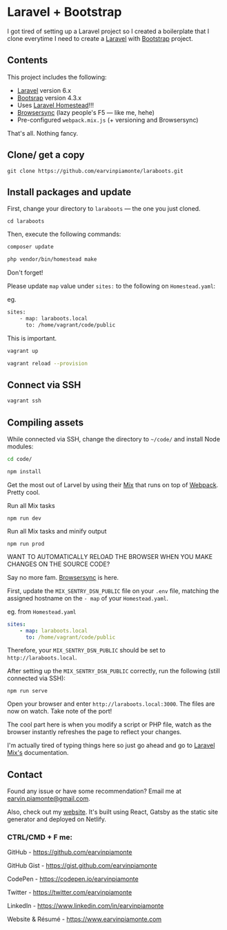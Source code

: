 # Laravel + Bootstrap

I got tired of setting up a Laravel project so I created a boilerplate that I clone everytime I need to create a [Laravel](https://laravel.com/) with [Bootstrap](https://getbootstrap.com/) project.

## Contents

This project includes the following:

-   [Laravel](https://laravel.com/) version 6.x
-   [Bootsrap](https://getbootstrap.com/) version 4.3.x
-   Uses [Laravel Homestead](https://laravel.com/docs/6.x/homestead)!!!
-   [Browsersync](https://www.browsersync.io/) (lazy people's F5 &mdash; like me, hehe)
-   Pre-configured `webpack.mix.js` (+ versioning and Browsersync)

That's all. Nothing fancy.

## Clone/ get a copy

```
git clone https://github.com/earvinpiamonte/laraboots.git
```

## Install packages and update

First, change your directory to `laraboots` &mdash; the one you just cloned.

```
cd laraboots
```

Then, execute the following commands:

```bash
composer update
```

```bash
php vendor/bin/homestead make
```

Don't forget!

Please update `map` value under `sites:` to the following on `Homestead.yaml`:

eg.

```bash
sites:
    - map: laraboots.local
      to: /home/vagrant/code/public
```

This is important.

```bash
vagrant up
```

```bash
vagrant reload --provision
```

## Connect via SSH

```bash
vagrant ssh
```

## Compiling assets

While connected via SSH, change the directory to `~/code/` and install Node modules:

```bash
cd code/
```

```bash
npm install
```

Get the most out of Larvel by using their [Mix](https://laravel.com/docs/6.0/mix) that runs on top of [Webpack](https://webpack.js.org/). Pretty cool.

Run all Mix tasks

```
npm run dev
```

Run all Mix tasks and minify output

```
npm run prod
```

WANT TO AUTOMATICALLY RELOAD THE BROWSER WHEN YOU MAKE CHANGES ON THE SOURCE CODE?

Say no more fam. [Browsersync](https://www.browsersync.io/) is here.

First, update the `MIX_SENTRY_DSN_PUBLIC` file on your `.env` file, matching the assigned hostname on the `- map` of your `Homestead.yaml`.

eg. from `Homestead.yaml`

```yaml
sites:
    - map: laraboots.local
      to: /home/vagrant/code/public
```

Therefore, your `MIX_SENTRY_DSN_PUBLIC` should be set to `http://laraboots.local`.

After setting up the `MIX_SENTRY_DSN_PUBLIC` correctly, run the following (still connected via SSH):

```
npm run serve
```

Open your browser and enter `http://laraboots.local:3000`. The files are now on watch. Take note of the port!

The cool part here is when you modify a script or PHP file, watch as the browser instantly refreshes the page to reflect your changes.

I'm actually tired of typing things here so just go ahead and go to [Laravel Mix's](https://laravel.com/docs/6.0/mix) documentation.

## Contact

Found any issue or have some recommendation? Email me at [earvin.piamonte@gmail.com](mailto:earvin.piamonte@gmail.com).

Also, check out my [website](https://earvinpiamonte.com). It's built using React, Gatsby as the static site generator and deployed on Netlify.

### CTRL/CMD + F me:

GitHub - https://github.com/earvinpiamonte

GitHub Gist - https://gist.github.com/earvinpiamonte

CodePen - https://codepen.io/earvinpiamonte

Twitter - https://twitter.com/earvinpiamonte

LinkedIn - https://www.linkedin.com/in/earvinpiamonte

Website & Résumé - https://www.earvinpiamonte.com
